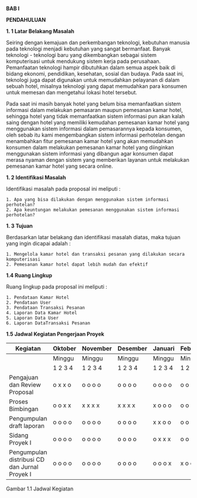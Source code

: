 **BAB I**
 
**PENDAHULUAN**

**1. 1 Latar Belakang Masalah**

Seiring dengan kemajuan dan perkembangan teknologi, kebutuhan manusia pada teknologi menjadi kebutuhan yang sangat bermanfaat. Banyak teknologi - teknologi baru yang dikembangkan sebagai sistem komputerisasi untuk mendukung sistem kerja pada perusahaan. Pemanfaatan teknologi hampir dibutuhkan dalam semua aspek baik di bidang ekonomi, pendidikan, kesehatan, sosial dan budaya. Pada saat ini, teknologi juga dapat digunakan untuk memudahkan pelayanan di dalam sebuah hotel, misalnya teknologi yang dapat memudahkan para konsumen untuk memesan dan mengetahui lokasi hotel tersebut.

Pada saat ini masih banyak hotel yang belum bisa memanfaatkan sistem informasi dalam melakukan pemasaran maupun pemesanan kamar hotel, sehingga hotel yang tidak memanfaatkan sistem informasi pun akan kalah saing dengan hotel yang memiliki kemudahan pemesanan kamar hotel yang menggunakan sistem informasi dalam pemasarannya kepada konsumen, oleh sebab itu kami mengembangkan sistem informasi perhotelan dengan menambahkan fitur pemesanan kamar hotel yang akan memudahkan konsumen dalam melakukan pemesanan kamar hotel yang diinginkan menggunakan sistem informasi yang dibangun agar konsumen dapat merasa nyaman dengan sistem yang memberikan layanan untuk melakukan pemesanan kamar hotel yang secara online.

**1. 2 Identifikasi Masalah**

Identifikasi masalah pada proposal ini meliputi :

    1. Apa yang bisa dilakukan dengan menggunakan sistem informasi perhotelan?
    2. Apa keuntungan melakukan pemesanan menggunakan sistem informasi perhotelan?

**1. 3 Tujuan**

Berdasarkan latar belakang dan identifikasi masalah diatas, maka tujuan yang ingin dicapai adalah :

    1. Mengelola kamar hotel dan transaksi pesanan yang dilakukan secara komputerisasi
    2. Pemesanan kamar hotel dapat lebih mudah dan efektif

**1.4 Ruang Lingkup**

Ruang lingkup pada proposal ini meliputi :

    1. Pendataan Kamar Hotel
    2. Pendataan User
    3. Pendataan Transaksi Pesanan
    4. Laporan Data Kamar Hotel
    5. Laporan Data User
    6. Laporan DataTransaksi Pesanan

**1.5 Jadwal Kegiatan Pengerjaan Proyek**

| Kegiatan | Oktober | November | Desember | Januari | Februari |
| --- | --- | --- | --- | --- | --- |
| | Minggu | Minggu | Minggu | Minggu | Minggu |
| | 1  2  3  4 | 1  2  3  4 | 1  2  3  4 | 1  2  3  4 | 1  2  3  4 |
| Pengajuan dan Review Proposal | o x x o | o o o o | o o o o | o o o o | o o o o |
| Proses Bimbingan | o o x x | x x x x | x x x x | x o o o | o o o o |
| Pengumpulan draft laporan | o o o o | o o o o | o o o o | x x o o | o o o o |
| Sidang Proyek I | o o o o | o o o o | o o o o | o x x x | o o o o |
| Pengumpulan distribusi CD dan Jurnal Proyek I | o o o o | o o o o | o o o o | o o o x | x o o o |

Gambar 1.1 Jadwal Kegiatan